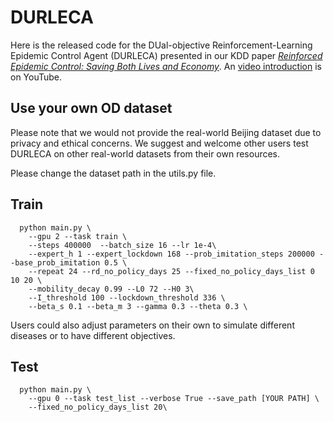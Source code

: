 # DURLECA
Here is the released code for the DUal-objective Reinforcement-Learning Epidemic Control Agent (DURLECA) presented in our KDD paper [*Reinforced Epidemic Control: Saving Both Lives and Economy*](https://arxiv.org/abs/2008.01257). An [video introduction](https://www.youtube.com/watch?v=5aIjWrj8Xi8) is on YouTube. 


## Use your own OD dataset
Please note that we would not provide the real-world Beijing dataset due to privacy and ethical concerns. We suggest and welcome other users test DURLECA on other real-world datasets from their own resources. 

Please change the dataset path in the utils.py file.

## Train
```
  python main.py \
    --gpu 2 --task train \
    --steps 400000  --batch_size 16 --lr 1e-4\
    --expert_h 1 --expert_lockdown 168 --prob_imitation_steps 200000 --base_prob_imitation 0.5 \
    --repeat 24 --rd_no_policy_days 25 --fixed_no_policy_days_list 0 10 20 \
    --mobility_decay 0.99 --L0 72 --H0 3\
    --I_threshold 100 --lockdown_threshold 336 \
    --beta_s 0.1 --beta_m 3 --gamma 0.3 --theta 0.3 \
```
Users could also adjust parameters on their own to simulate different diseases or to have different objectives.

## Test
```
  python main.py \
    --gpu 0 --task test_list --verbose True --save_path [YOUR PATH] \
    --fixed_no_policy_days_list 20\
```
